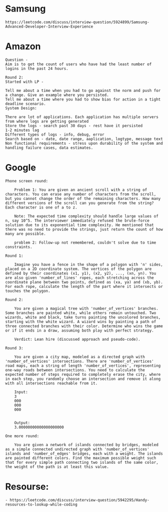 # Samsung
 
    https://leetcode.com/discuss/interview-question/5924899/Samsung-Advanced-Developer-Interview-Experience

# Amazon

    Question -
    Aim is to get the count of users who have had the least number of logins in the past 24 hours.

    Round 2:
    Started with LP -

    Tell me about a time when you had to go against the norm and push for a change. Give an example where you persisted.
    Tell me about a time where you had to show bias for action in a tight deadline scenario.
    System Design:

    There are lot of applications. Each application has multiple servers from where logs are getting generated
    Store the logs - search past 30 days - rest have it persisted
    1-2 minutes lag
    Different types of logs - info, debug, error
    Search based on - date, date range, aaplication, logtype, message text
    Non functional requirements - stress upon durability of the system and handling failure cases, data estimates.

# Google

    Phone screen round:

        Problem 1: You are given an ancient scroll with a string of characters. You can erase any number of characters from the scroll, but you cannot change the order of the remaining characters. How many different versions of the scroll can you generate from the string? Each character is one of a to z.

        Note: The expected time complexity should handle large values of n, say 10^5. The interviewer immediately refused the brute-force solution due to its exponential time complexity. He mentioned that there was no need to provide the strings, just return the count of how many are possible.

        problem 2: Follow-up not remembered, couldn't solve due to time constraints.

    Round 1:

        Imagine you have a fence in the shape of a polygon with 'n' sides, placed on a 2D coordinate system. The vertices of the polygon are defined by their coordinates (x1, y1), (x2, y2), ..., (xn, yn). You are also given 'number_of_lines' ropes, each stretching across the coordinate plane between two points, defined as (xa, ya) and (xb, yb). For each rope, calculate the length of the part where it intersects or touches the polygon.

    Round 2:

        You are given a magical tree with 'number_of_vertices' branches. Some branches are painted white, while others remain untouched. Two wizards, white and black, take turns painting the uncolored branches, starting with the white wizard. A wizard wins by painting a path of three connected branches with their color. Determine who wins the game or if it ends in a draw, assuming both play with perfect strategy.

        Verdict: Lean hire (discussed approach and pseudo-code).

    Round 3:

        You are given a city map, modeled as a directed graph with 'number_of_vertices' intersections. There are 'number_of_vertices' road maps, each a string of length 'number_of_vertices', representing one-way roads between intersections. You need to calculate the expected number of steps required to completely erase the city, where in each step, you randomly choose an intersection and remove it along with all intersections reachable from it.

        Input:
        3
        000
        000
        000


        Output:
        3.00000000000000000000

    One more round:

        You are given a network of islands connected by bridges, modeled as a simple connected undirected graph with 'number_of_vertices' islands and 'number_of_edges' bridges, each with a weight. The islands are painted different colors. Find the maximum possible weight such that for every simple path connecting two islands of the same color, the weight of the path is at least this value.

# Resourse:
    
    - https://leetcode.com/discuss/interview-question/5942295/Handy-resources-to-lookup-while-coding